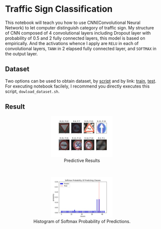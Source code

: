 # Traffic Sign Classification
This notebook will teach you how to use CNN(Convolutional Neural Network) to let computer distinguish category of traffic sign. My structure of CNN composed of 4 convolutional layers including Dropout layer with probability of 0.5 and 2 fully connected layers, this model is based on empirically. And the activations whence I apply are `RELU` in each of convolutional layers, `TANH` in 2 elapsed fully connected layer, and `SOFTMAX` in the output layer.       

## Dataset
Two options can be used to obtain dataset, by [script](dowload_dataset.sh) and by link: [train](http://benchmark.ini.rub.de/Dataset/GTSRB_Final_Training_Images.zip), [test](http://benchmark.ini.rub.de/Dataset/GTSRB_Final_Test_Images.zip). For executing notebook facilely, I recommend you directly executes this script, `dowload_dataset.sh`.

## Result
<p align='center'>
<img src='output/result.jpg' width='40%' height='40%' /><br/>
Predictive Results
</p><br/>

<p align='center'>
<img src='output/hist.jpg' width='40%' height='40%' /><br/>
Histogram of Softmax Probability of Predictions.
</p>
